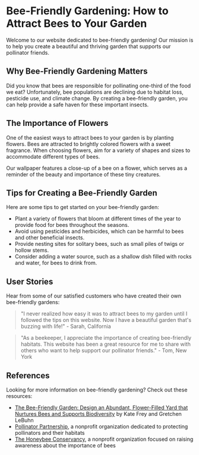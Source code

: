 <!--
Write me content for website with wallpaper which alt text is:

"A close-up of a bee on a flower"

The name/title of the page should not be 1:1 copy of the alt text but rather a real content of the website which is using this wallpaper.

- Use markdown format
- Start with the heading
- The content should look like a real website
- Include real sections like references, contact, user stories, etc. use things relevant to the page purpose.
- Feel free to use structure like headings, bullets, numbering, blockquotes, paragraphs, horizontal lines, etc.
- You can use formatting like bold or _italic_
- You can include UTF-8 emojis
- Links should be only #hash anchors (and you can refer to the document itself)
- Do not include images
-->

<!--font:Montserrat-->

# Bee-Friendly Gardening: How to Attract Bees to Your Garden

Welcome to our website dedicated to bee-friendly gardening! Our mission is to help you create a beautiful and thriving garden that supports our pollinator friends.

## Why Bee-Friendly Gardening Matters

Did you know that bees are responsible for pollinating one-third of the food we eat? Unfortunately, bee populations are declining due to habitat loss, pesticide use, and climate change. By creating a bee-friendly garden, you can help provide a safe haven for these important insects.

## The Importance of Flowers

One of the easiest ways to attract bees to your garden is by planting flowers. Bees are attracted to brightly colored flowers with a sweet fragrance. When choosing flowers, aim for a variety of shapes and sizes to accommodate different types of bees.

Our wallpaper features a close-up of a bee on a flower, which serves as a reminder of the beauty and importance of these tiny creatures.

## Tips for Creating a Bee-Friendly Garden

Here are some tips to get started on your bee-friendly garden:

-   Plant a variety of flowers that bloom at different times of the year to provide food for bees throughout the seasons.
-   Avoid using pesticides and herbicides, which can be harmful to bees and other beneficial insects.
-   Provide nesting sites for solitary bees, such as small piles of twigs or hollow stems.
-   Consider adding a water source, such as a shallow dish filled with rocks and water, for bees to drink from.

## User Stories

Hear from some of our satisfied customers who have created their own bee-friendly gardens:

> "I never realized how easy it was to attract bees to my garden until I followed the tips on this website. Now I have a beautiful garden that's buzzing with life!" - Sarah, California

> "As a beekeeper, I appreciate the importance of creating bee-friendly habitats. This website has been a great resource for me to share with others who want to help support our pollinator friends." - Tom, New York

## References

Looking for more information on bee-friendly gardening? Check out these resources:

-   [The Bee-Friendly Garden: Design an Abundant, Flower-Filled Yard that Nurtures Bees and Supports Biodiversity](#) by Kate Frey and Gretchen LeBuhn
-   [Pollinator Partnership](#), a nonprofit organization dedicated to protecting pollinators and their habitats
-   [The Honeybee Conservancy](#), a nonprofit organization focused on raising awareness about the importance of bees
